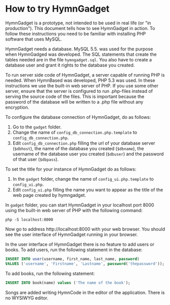 # How to try HymnGadget

HymnGadget is a prototype, not intended to be used in real life (or "in production"). This document tells how to see HymnGadget in action. To follow these instructions you need to be familiar with installing PHP software that uses MySQL.

HymnGadget needs a database. MySQL 5.5. was used for the purpose when HymnGadged was developed. The SQL statements that create the tables needed are in the file `hymngadget.sql`. You also have to create a database user and grant it rights to the database you created. 

To run server side code of HymnGadget, a server capable of running PHP is needed. When HymnBased was developed, PHP 5.3 was used. In these instructions we use the built-in web server of PHP. If you use some other server, ensure that the server is configured to run .php-files instead of serving the source code of the files. This is important because the password of the database will be written to a .php file without any encryption.

To configure the database connection of HymnGadget, do as follows:

1. Go to the `gadget` folder.
2. Change the name of `config_db_connection.php.template` to `config_db_connection.php`.
3. Edit `config_db_connection.php` filling the url of your database server (`$dbhost`), the name of the database you created (`$dbname`), the username of the database user you created (`$dbuser`) and the password of that user (`$dbpass`).

To set the title for your instance of HymnGadget do as follows:

1. In the `gadget` folder, change the name of `config_ui.php.template` to `config_ui.php`.
2. Edit `config_ui.php` filling the name you want to appear as the title of the web page created by hymngadget.

In `gadget` folder, you can start HymnGadget in your localhost port 8000 using the built-in web server of PHP with the following command:

```
php -S localhost:8000
```

Now go to address http://localhost:8000 with your web browser. You should see the user interface of HymnGadget running in your browser.

In the user interface of HymnGadget there is no feature to add users or books. To add users, run the following statement in the database:

``` SQL
INSERT INTO user(username, first_name, last_name, password)
VALUES ('username', 'Firstname', 'Lastname', password('thepassword'));
```

To add books, run the following statement:

``` SQL
INSERT INTO book(name) values ('The name of the book');
```

Songs are added writing HymnCode in the editor of the application. There is no WYSIWYG editor.
